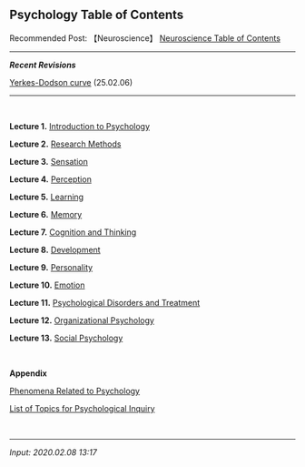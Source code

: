 ## **Psychology Table of Contents**

Recommended Post: 【Neuroscience】 [Neuroscience Table of Contents](https://jb243.github.io/pages/577)

---

_**Recent Revisions**_

[Yerkes-Dodson curve](https://jb243.github.io/pages/528) (25.02.06)

---

<br>

**Lecture 1.** [Introduction to Psychology](https://jb243.github.io/pages/520)

**Lecture 2.** [Research Methods](https://jb243.github.io/pages/521)

**Lecture 3.** [Sensation](https://jb243.github.io/pages/576)

**Lecture 4.** [Perception](https://jb243.github.io/pages/524)

**Lecture 5.** [Learning](https://jb243.github.io/pages/528)

**Lecture 6.** [Memory](https://jb243.github.io/pages/529)

**Lecture 7.** [Cognition and Thinking](https://jb243.github.io/pages/534)

**Lecture 8.** [Development](https://jb243.github.io/pages/535)

**Lecture 9.** [Personality](https://jb243.github.io/pages/516)

**Lecture 10.** [Emotion](https://jb243.github.io/pages/517)

**Lecture 11.** [Psychological Disorders and Treatment](https://jb243.github.io/pages/518)

**Lecture 12.** [Organizational Psychology](https://jb243.github.io/pages/527)

**Lecture 13.** [Social Psychology](https://jb243.github.io/pages/519)

<br>

**Appendix**

[Phenomena Related to Psychology](https://jb243.github.io/pages/1231)

[List of Topics for Psychological Inquiry](https://jb243.github.io/pages/307#:2.5.)

<br>

---

_Input: 2020.02.08 13:17_